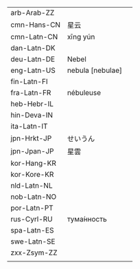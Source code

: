 | | | |
|-|-|-|
| arb-Arab-ZZ |  |  |
| cmn-Hans-CN | 星云 |  |
| cmn-Latn-CN | xīng yún |  |
| dan-Latn-DK |  |  |
| deu-Latn-DE | Nebel |  |
| eng-Latn-US | nebula [nebulae] |  |
| fin-Latn-FI |  |  |
| fra-Latn-FR | nébuleuse |  |
| heb-Hebr-IL |  |  |
| hin-Deva-IN |  |  |
| ita-Latn-IT |  |  |
| jpn-Hrkt-JP | せいうん |  |
| jpn-Jpan-JP | 星雲 |  |
| kor-Hang-KR |  |  |
| kor-Kore-KR |  |  |
| nld-Latn-NL |  |  |
| nob-Latn-NO |  |  |
| por-Latn-PT |  |  |
| rus-Cyrl-RU | тума́нность |  |
| spa-Latn-ES |  |  |
| swe-Latn-SE |  |  |
| zxx-Zsym-ZZ |  |  |
|  |  |  |
